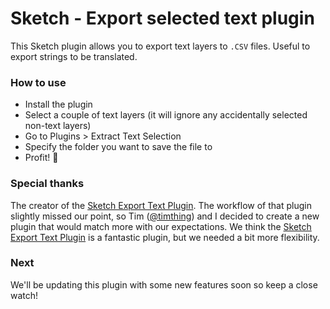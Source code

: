 # Sketch - Export selected text plugin

This Sketch plugin allows you to export text layers to `.CSV` files. Useful to
export strings to be translated.

### How to use
- Install the plugin
- Select a couple of text layers (it will ignore any accidentally selected non-text layers)
- Go to Plugins > Extract Text Selection
- Specify the folder you want to save the file to
- Profit! 🎉

### Special thanks
The creator of the [Sketch Export Text Plugin](https://github.com/exevil/Sketch-Export-Text).
The workflow of that plugin slightly missed our point, so Tim ([@timthing](https://github.com/timthing)) and I decided to create a
new plugin that would match more with our expectations. We think the [Sketch Export Text Plugin](https://github.com/exevil/Sketch-Export-Text) is a fantastic plugin, but we needed a bit more flexibility.

### Next
We'll be updating this plugin with some new features soon so keep a close watch!
